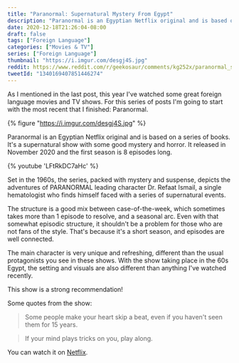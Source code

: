 ```yaml
---
title: "Paranormal: Supernatural Mystery From Egypt"
description: "Paranormal is an Egyptian Netflix original and is based on a series of books. It's a supernatural show with some good mystery and horror."
date: 2020-12-18T21:26:04-08:00
draft: false
tags: ["Foreign Language"]
categories: ["Movies & TV"]
series: ["Foreign Language"]
thumbnail: "https://i.imgur.com/desgj4S.jpg"
reddit: https://www.reddit.com/r/geekosaur/comments/kg252x/paranormal_supernatural_mystery_from_egypt/
tweetId: "1340169407851446274"
---
```


As I mentioned in the last post, this year I've watched some great foreign language movies and TV shows. For this series of posts I'm going to start with the most recent that I finished: Paranormal. 

{% figure "https://i.imgur.com/desgj4S.jpg" %}

<!--more-->

Paranormal is an Egyptian Netflix original and is based on a series of books. It's a supernatural show with some good mystery and horror. It released in November 2020 and the first season is 8 episodes long.

{% youtube 'LFtRkDC7aHc' %} 

Set in the 1960s, the series, packed with mystery and suspense, depicts the adventures of PARANORMAL leading character Dr. Refaat Ismail, a single hematologist who finds himself faced with a series of supernatural events.

The structure is a good mix between case-of-the-week, which sometimes takes more than 1 episode to resolve, and a seasonal arc. Even with that somewhat episodic structure, it shouldn't be a problem for those who are not fans of the style. That's because it's a short season, and episodes are well connected.

The main character is very unique and refreshing, different than the usual protagonists you see in these shows. With the show taking place in the 60s Egypt, the setting and visuals are also different than anything I've watched recently.

This show is a strong recommendation!

Some quotes from the show:

> Some people make your heart skip a beat, even if you haven't seen them for 15 years.

> If your mind plays tricks on you, play along.

You can watch it on [Netflix](https://www.netflix.com/title/80214886).

